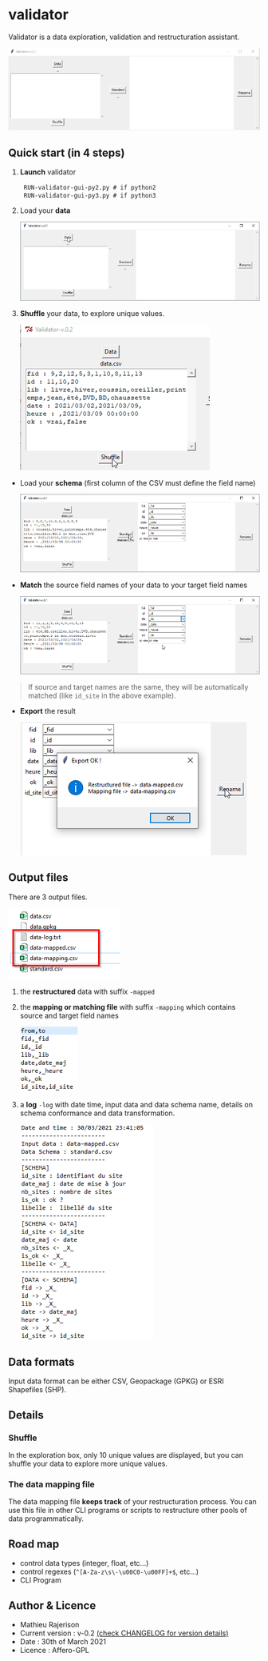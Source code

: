 # validator

Validator is a data exploration, validation and restructuration assistant.

![](images/demo.gif)

## Quick start (in 4 steps)
1. **Launch** validator


		RUN-validator-gui-py2.py # if python2
		RUN-validator-gui-py3.py # if python3

1.  Load your **data**

	![](images/load-data.png)

2.  **Shuffle** your data, to explore unique values.

	![](images/demo-shuffle.gif)

- Load your **schema** (first column of the CSV must define the field name)

	![](images/standard.png)

- **Match** the source field names of your data to your target field names

	![](images/match.png)

> If source and target names are the same, they will be automatically matched (like `id_site` in the above example).

- **Export** the result

	![](images/rename.png)

## Output files

There are 3 output files.

![](images/exports.png)

1. the **restructured** data with suffix `-mapped`
2. the **mapping or matching file** with suffix `-mapping` which contains source and target field names

	![](images/mapping.png)

3. a **log** `-log` with date time, input data and data schema name, details on schema conformance and data transformation.

	![](images/log.png)

## Data formats
Input data format can be either CSV, Geopackage (GPKG) or ESRI Shapefiles (SHP).

## Details
### Shuffle
In the exploration box, only 10 unique values are displayed, but you can shuffle your data to explore more unique values.

### The data mapping file
The data mapping file **keeps track** of your restructuration process. You can use this file in other CLI programs or scripts to restructure other pools of data programmatically.

## Road map
- control data types (integer, float, etc...)
- control regexes (`^[A-Za-z\s\-\u00C0-\u00FF]+$`, etc...)
- CLI Program

## Author & Licence
- Mathieu Rajerison
- Current version : v-0.2 [(check CHANGELOG for version details)](CHANGELOG.md)
- Date : 30th of March 2021
- Licence : Affero-GPL



